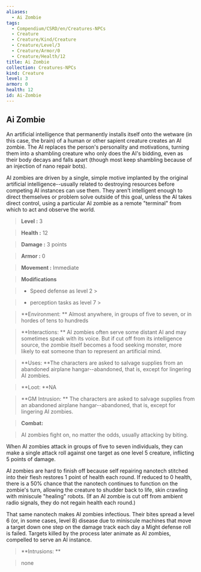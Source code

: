 ```yaml
---
aliases:
  - Ai Zombie
tags:
  - Compendium/CSRD/en/Creatures-NPCs
  - Creature
  - Creature/Kind/Creature
  - Creature/Level/3
  - Creature/Armor/0
  - Creature/Health/12
title: Ai Zombie
collection: Creatures-NPCs
kind: Creature
level: 3
armor: 0
health: 12
id: Ai-Zombie
---
```

## Ai Zombie    
An artificial intelligence that permanently installs itself onto the wetware (in this case, the brain) of a human or other sapient creature creates an AI zombie. The AI replaces the person's personality and motivations, turning them into a shambling creature who only does the AI's bidding, even as their body decays and falls apart (though most keep shambling because of an injection of nano repair bots).   
AI zombies are driven by a single, simple motive implanted by the original artificial intelligence--usually related to destroying resources before competing AI instances can use them. They aren't intelligent enough to direct themselves or problem solve outside of this goal, unless the AI takes direct control, using a particular AI zombie as a remote "terminal" from which to act and observe the world.    
  
    
> **Level :** 3    
> **Health :** 12    
> **Damage :** 3 points    
> **Armor :** 0    
> **Movement :** Immediate    
> **Modifications**    
>- Speed defense as level 2 >  
>    
>- perception tasks as level 7 >  
>    
> **Environment: ** Almost anywhere, in groups of five to seven, or in hordes of tens to hundreds    
> **Interactions: ** AI zombies often serve some distant AI and may sometimes speak with its voice. But if cut off from its intelligence source, the zombie itself becomes a food seeking monster, more likely to eat someone than to represent an artificial mind.    
> **Uses: **The characters are asked to salvage supplies from an abandoned airplane hangar--abandoned, that is, except for lingering AI zombies.    
> **Loot: **NA    
> **GM Intrusion: ** The characters are asked to salvage supplies from an abandoned airplane hangar--abandoned, that is, except for lingering AI zombies.    
  
> **Combat:**   
> AI zombies fight on, no matter the odds, usually attacking by biting.   
When AI zombies attack in groups of five to seven individuals, they can make a single attack roll against one target as one level 5 creature, inflicting 5 points of damage.   
AI zombies are hard to finish off because self repairing nanotech stitched into their flesh restores 1 point of health each round. If reduced to 0 health, there is a 50% chance that the nanotech continues to function on the zombie's turn, allowing the creature to shudder back to life, skin crawling with miniscule "healing" robots. (If an AI zombie is cut off from ambient radio signals, they do not regain health each round.)   
That same nanotech makes AI zombies infectious. Their bites spread a level 6 (or, in some cases, level 8) disease due to miniscule machines that move a target down one step on the damage track each day a Might defense roll is failed. Targets killed by the process later animate as AI zombies, compelled to serve an AI instance.    
    
  
> **Intrusions: **   
> none    
